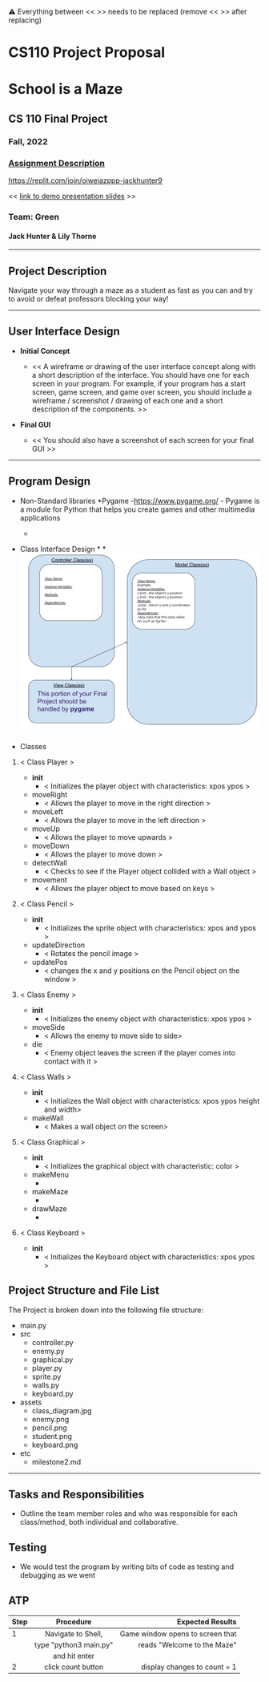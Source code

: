 :warning: Everything between << >> needs to be replaced (remove << >> after replacing)
# CS110 Project Proposal
# School is a Maze 
## CS 110 Final Project
### Fall, 2022 
### [Assignment Description](https://docs.google.com/document/d/1H4R6yLL7som1lglyXWZ04RvTp_RvRFCCBn6sqv-82ps/edit?usp=sharing)

https://replit.com/join/oiweiazppp-jackhunter9 

<< [link to demo presentation slides](#) >>

### Team: Green 
#### Jack Hunter & Lily Thorne 

***

## Project Description

Navigate your way through a maze as a student as fast as you can and try to avoid or defeat professors blocking your way!

***    

## User Interface Design

- **Initial Concept**
  - << A wireframe or drawing of the user interface concept along with a short description of the interface. You should have one for each screen in your program. For example, if your program has a start screen, game screen, and game over screen, you should include a wireframe / screenshot / drawing of each one and a short description of the components. >>
    
    
- **Final GUI**
  - << You should also have a screenshot of each screen for your final GUI >>

***        

## Program Design

* Non-Standard libraries
    *Pygame
      -https://www.pygame.org/
      - Pygame is a module for Python that helps you create games and other multimedia applications

    *
  
* Class Interface Design
    * 
        * ![class diagram](assets/class_diagram.jpg) 
* Classes

1. < Class Player > 
    * __init__
        * < Initializes the player object with characteristics: xpos ypos >
    * moveRight
        * < Allows the player to move in the right direction >
    * moveLeft
        * < Allows the player to move in the left direction >
    * moveUp
        * < Allows the player to move upwards >
    * moveDown
        * < Allows the player to move down >
    * detectWall
        * < Checks to see if the Player object collided with a Wall object >
    * movement
        * < Allows the player object to move based on keys >

2. < Class Pencil >
   * __init__
       * < Initializes the sprite object with characteristics: xpos and ypos >
    * updateDirection
        * < Rotates the pencil image >
    * updatePos
        * < changes the x and y positions on the Pencil object on the window >
   
        
3.  < Class Enemy > 
    * __init__
        * < Initializes the enemy object with characteristics:  xpos ypos  >
    * moveSide
        * < Allows the enemy to move side to side>
    * die
        * < Enemy object leaves the screen if the player comes into contact with it   >

4.  < Class Walls > 
    * __init__
        * < Initializes the Wall object with characteristics:  xpos ypos height and width>
    * makeWall
        * < Makes a wall object on the screen>

5. < Class Graphical > 
    * __init__
        * < Initializes the graphical object with characteristic: color >
    * makeMenu
        * <generates the menu screen>
    * makeMaze
        * <creates the maze using Walls>
    * drawMaze
        * <creates the maze on the window>

6.  < Class Keyboard > 
    * __init__
        * < Initializes the Keyboard object with characteristics:  xpos ypos >

    
## Project Structure and File List

The Project is broken down into the following file structure:

* main.py
* src
    * controller.py
    * enemy.py
    * graphical.py
    * player.py
    * sprite.py
    * walls.py
    * keyboard.py
* assets
    * class_diagram.jpg
    * enemy.png
    * pencil.png
    * student.png
    * keyboard.png
* etc
    * milestone2.md

***

## Tasks and Responsibilities 

   * Outline the team member roles and who was responsible for each class/method, both individual and collaborative.

## Testing

* We would test the program by writing bits of code as testing and debugging as we went

## ATP

| Step                 |Procedure             |Expected Results                   |
|----------------------|:--------------------:|----------------------------------:|
|  1                   | Navigate to Shell,   |Game window opens to screen that   |
|                      |type "python3 main.py"|reads "Welcome to the Maze"        |
|                      |and hit enter         |                                   |
|  2                   | click count button   | display changes to count = 1      |

